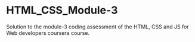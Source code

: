 # HTML_CSS_Module-3

Solution to the module-3 coding assessment of the HTML, CSS and JS for Web developers coursera course.
